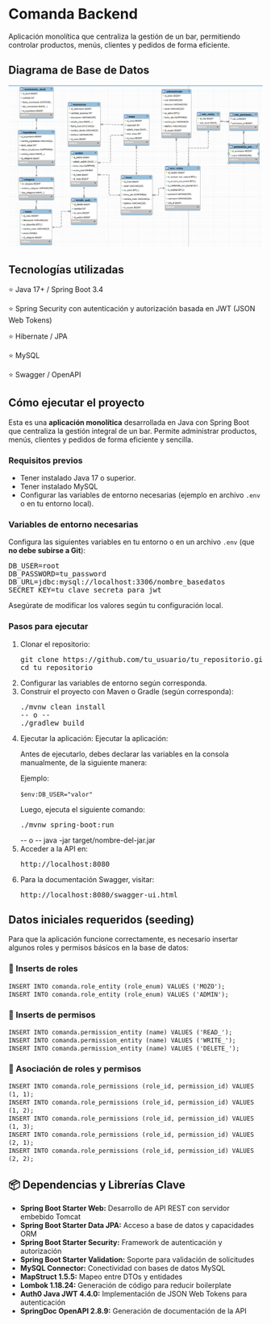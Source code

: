 <h1>Comanda Backend</h1
<p>Aplicación monolítica que centraliza la gestión de un bar, permitiendo controlar productos, menús, clientes y pedidos de forma eficiente.</p>

<h2>Diagrama de Base de Datos</h2>
<img src="images/diagram-db.png" alt="Diagrama de la base de datos" />

<h2>Tecnologías utilizadas</h2>
<p>⭐️ Java 17+ / Spring Boot 3.4</p>
<p>⭐️ Spring Security con autenticación y autorización basada en JWT (JSON Web Tokens)</p>
<p>⭐️ Hibernate / JPA</p>
<p>⭐️ MySQL</p>
<p>⭐️ Swagger / OpenAPI</p>

<h2>Cómo ejecutar el proyecto</h2>

<p>Esta es una <strong>aplicación monolítica</strong> desarrollada en Java con Spring Boot que centraliza la gestión integral de un bar. Permite administrar productos, menús, clientes y pedidos de forma eficiente y sencilla.</p>

<h3>Requisitos previos</h3>
<ul>
  <li>Tener instalado Java 17 o superior.</li>
  <li>Tener instalado MySQL </li>
  <li>Configurar las variables de entorno necesarias (ejemplo en archivo <code>.env</code> o en tu entorno local).</li>
</ul>

<h3>Variables de entorno necesarias</h3>
<p>Configura las siguientes variables en tu entorno o en un archivo <code>.env</code> (que <strong>no debe subirse a Git</strong>):</p>

<pre>
DB_USER=root
DB_PASSWORD=tu_password
DB_URL=jdbc:mysql://localhost:3306/nombre_basedatos
SECRET_KEY=tu_clave_secreta_para_jwt
</pre>

<p>Asegúrate de modificar los valores según tu configuración local.</p>

<h3>Pasos para ejecutar</h3>
<ol>
  <li>Clonar el repositorio:
    <pre>git clone https://github.com/tu_usuario/tu_repositorio.git
cd tu_repositorio</pre>
  </li>
  <li>Configurar las variables de entorno según corresponda.</li>
  <li>Construir el proyecto con Maven o Gradle (según corresponda):
    <pre>./mvnw clean install
-- o --
./gradlew build</pre>
  </li>
  <li>Ejecutar la aplicación:
   Ejecutar la aplicación:
  <p>Antes de ejecutarlo, debes declarar las variables en la consola manualmente, de la siguiente manera:</p>
    <p>Ejemplo: </p>
  <p><code>$env:DB_USER="valor"</code></p>
  <p>Luego, ejecuta el siguiente comando:</p>
  <pre>./mvnw spring-boot:run</pre>
-- o --
java -jar target/nombre-del-jar.jar</pre>
  </li>
  <li>Acceder a la API en:
    <pre>http://localhost:8080</pre>
  </li>
  <li>Para la documentación Swagger, visitar:
    <pre>http://localhost:8080/swagger-ui.html</pre>
  </li>
</ol>
<h2>Datos iniciales requeridos (seeding)</h2>
<p>Para que la aplicación funcione correctamente, es necesario insertar algunos roles y permisos básicos en la base de datos:</p>

<h3>🎯 Inserts de roles</h3>
<pre><code>INSERT INTO comanda.role_entity (role_enum) VALUES ('MOZO');
INSERT INTO comanda.role_entity (role_enum) VALUES ('ADMIN');
</code></pre>

<h3>🔐 Inserts de permisos</h3>
<pre><code>INSERT INTO comanda.permission_entity (name) VALUES ('READ_');
INSERT INTO comanda.permission_entity (name) VALUES ('WRITE_');
INSERT INTO comanda.permission_entity (name) VALUES ('DELETE_');
</code></pre>

<h3>🔗 Asociación de roles y permisos</h3>
<pre><code>INSERT INTO comanda.role_permissions (role_id, permission_id) VALUES (1, 1);
INSERT INTO comanda.role_permissions (role_id, permission_id) VALUES (1, 2);
INSERT INTO comanda.role_permissions (role_id, permission_id) VALUES (1, 3);
INSERT INTO comanda.role_permissions (role_id, permission_id) VALUES (2, 1);
INSERT INTO comanda.role_permissions (role_id, permission_id) VALUES (2, 2);
</code></pre>
<h2>📦 Dependencias y Librerías Clave</h2>
<ul>
  <li><strong>Spring Boot Starter Web:</strong> Desarrollo de API REST con servidor embebido Tomcat</li>
  <li><strong>Spring Boot Starter Data JPA:</strong> Acceso a base de datos y capacidades ORM</li>
  <li><strong>Spring Boot Starter Security:</strong> Framework de autenticación y autorización</li>
  <li><strong>Spring Boot Starter Validation:</strong> Soporte para validación de solicitudes</li>
  <li><strong>MySQL Connector:</strong> Conectividad con bases de datos MySQL</li>
  <li><strong>MapStruct 1.5.5:</strong> Mapeo entre DTOs y entidades</li>
  <li><strong>Lombok 1.18.24:</strong> Generación de código para reducir boilerplate</li>
  <li><strong>Auth0 Java JWT 4.4.0:</strong> Implementación de JSON Web Tokens para autenticación</li>
  <li><strong>SpringDoc OpenAPI 2.8.9:</strong> Generación de documentación de la API</li>
</ul>

